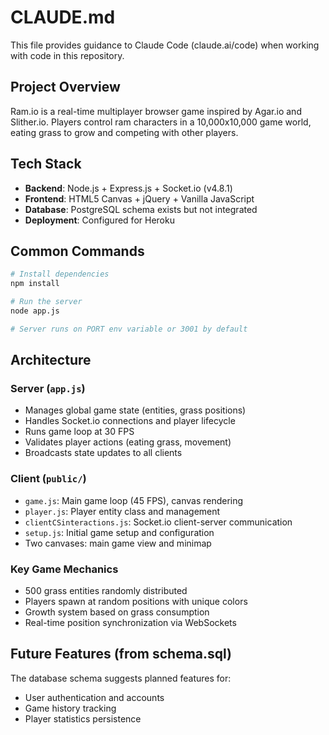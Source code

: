 # CLAUDE.md

This file provides guidance to Claude Code (claude.ai/code) when working with code in this repository.

## Project Overview

Ram.io is a real-time multiplayer browser game inspired by Agar.io and Slither.io. Players control ram characters in a 10,000x10,000 game world, eating grass to grow and competing with other players.

## Tech Stack

- **Backend**: Node.js + Express.js + Socket.io (v4.8.1)
- **Frontend**: HTML5 Canvas + jQuery + Vanilla JavaScript
- **Database**: PostgreSQL schema exists but not integrated
- **Deployment**: Configured for Heroku

## Common Commands

```bash
# Install dependencies
npm install

# Run the server
node app.js

# Server runs on PORT env variable or 3001 by default
```

## Architecture

### Server (`app.js`)
- Manages global game state (entities, grass positions)
- Handles Socket.io connections and player lifecycle
- Runs game loop at 30 FPS
- Validates player actions (eating grass, movement)
- Broadcasts state updates to all clients

### Client (`public/`)
- `game.js`: Main game loop (45 FPS), canvas rendering
- `player.js`: Player entity class and management
- `clientCSinteractions.js`: Socket.io client-server communication
- `setup.js`: Initial game setup and configuration
- Two canvases: main game view and minimap

### Key Game Mechanics
- 500 grass entities randomly distributed
- Players spawn at random positions with unique colors
- Growth system based on grass consumption
- Real-time position synchronization via WebSockets

## Future Features (from schema.sql)
The database schema suggests planned features for:
- User authentication and accounts
- Game history tracking
- Player statistics persistence